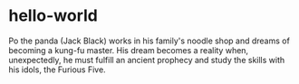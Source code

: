 # hello-world

Po the panda (Jack Black) works in his family's noodle shop and dreams of becoming a kung-fu master. His dream becomes a reality when, unexpectedly, he must fulfill an ancient prophecy and study the skills with his idols, the Furious Five.
